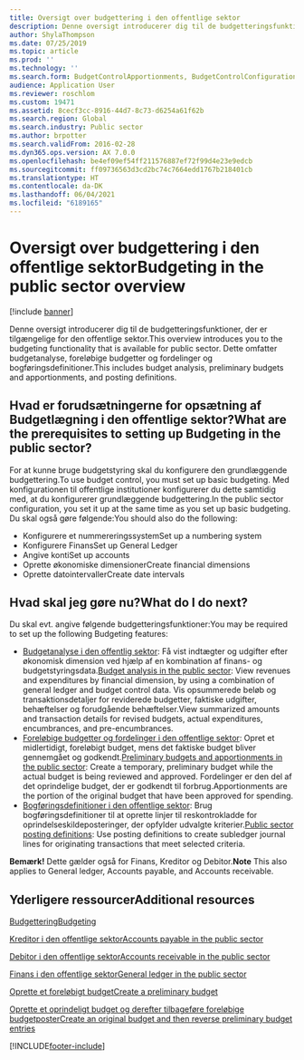 ```yaml
---
title: Oversigt over budgettering i den offentlige sektor
description: Denne oversigt introducerer dig til de budgetteringsfunktioner, der er tilgængelige for den offentlige sektor. Dette omfatter budgetanalyse, foreløbige budgetter og fordelinger og bogføringsdefinitioner.
author: ShylaThompson
ms.date: 07/25/2019
ms.topic: article
ms.prod: ''
ms.technology: ''
ms.search.form: BudgetControlApportionments, BudgetControlConfiguration, BudgetControlStatistics, BudgetParameters
audience: Application User
ms.reviewer: roschlom
ms.custom: 19471
ms.assetid: 8cecf3cc-8916-44d7-8c73-d6254a61f62b
ms.search.region: Global
ms.search.industry: Public sector
ms.author: brpotter
ms.search.validFrom: 2016-02-28
ms.dyn365.ops.version: AX 7.0.0
ms.openlocfilehash: be4ef09ef54ff211576887ef72f99d4e23e9edcb
ms.sourcegitcommit: ff09736563d3cd2bc74c7664edd1767b218401cb
ms.translationtype: HT
ms.contentlocale: da-DK
ms.lasthandoff: 06/04/2021
ms.locfileid: "6189165"
---
```

# <a name="budgeting-in-the-public-sector-overview"></a><span data-ttu-id="e7d8d-104">Oversigt over budgettering i den offentlige sektor</span><span class="sxs-lookup"><span data-stu-id="e7d8d-104">Budgeting in the public sector overview</span></span>

[!include [banner](../includes/banner.md)]

<span data-ttu-id="e7d8d-105">Denne oversigt introducerer dig til de budgetteringsfunktioner, der er tilgængelige for den offentlige sektor.</span><span class="sxs-lookup"><span data-stu-id="e7d8d-105">This overview introduces you to the budgeting functionality that is available for public sector.</span></span> <span data-ttu-id="e7d8d-106">Dette omfatter budgetanalyse, foreløbige budgetter og fordelinger og bogføringsdefinitioner.</span><span class="sxs-lookup"><span data-stu-id="e7d8d-106">This includes budget analysis, preliminary budgets and apportionments, and posting definitions.</span></span>

## <a name="what-are-the-prerequisites-to-setting-up-budgeting-in-the-public-sector"></a><span data-ttu-id="e7d8d-107">Hvad er forudsætningerne for opsætning af Budgetlægning i den offentlige sektor?</span><span class="sxs-lookup"><span data-stu-id="e7d8d-107">What are the prerequisites to setting up Budgeting in the public sector?</span></span>

<span data-ttu-id="e7d8d-108">For at kunne bruge budgetstyring skal du konfigurere den grundlæggende budgettering.</span><span class="sxs-lookup"><span data-stu-id="e7d8d-108">To use budget control, you must set up basic budgeting.</span></span> <span data-ttu-id="e7d8d-109">Med konfigurationen til offentlige institutioner konfigurerer du dette samtidig med, at du konfigurerer grundlæggende budgettering.</span><span class="sxs-lookup"><span data-stu-id="e7d8d-109">In the public sector configuration, you set it up at the same time as you set up basic budgeting.</span></span> <span data-ttu-id="e7d8d-110">Du skal også gøre følgende:</span><span class="sxs-lookup"><span data-stu-id="e7d8d-110">You should also do the following:</span></span>

-   <span data-ttu-id="e7d8d-111">Konfigurere et nummereringssystem</span><span class="sxs-lookup"><span data-stu-id="e7d8d-111">Set up a numbering system</span></span>
-   <span data-ttu-id="e7d8d-112">Konfigurere Finans</span><span class="sxs-lookup"><span data-stu-id="e7d8d-112">Set up General Ledger</span></span>
-   <span data-ttu-id="e7d8d-113">Angive konti</span><span class="sxs-lookup"><span data-stu-id="e7d8d-113">Set up accounts</span></span>
-   <span data-ttu-id="e7d8d-114">Oprette økonomiske dimensioner</span><span class="sxs-lookup"><span data-stu-id="e7d8d-114">Create financial dimensions</span></span>
-   <span data-ttu-id="e7d8d-115">Oprette datointervaller</span><span class="sxs-lookup"><span data-stu-id="e7d8d-115">Create date intervals</span></span>

## <a name="what-do-i-do-next"></a><span data-ttu-id="e7d8d-116">Hvad skal jeg gøre nu?</span><span class="sxs-lookup"><span data-stu-id="e7d8d-116">What do I do next?</span></span>
<span data-ttu-id="e7d8d-117">Du skal evt. angive følgende budgetteringsfunktioner:</span><span class="sxs-lookup"><span data-stu-id="e7d8d-117">You may be required to set up the following Budgeting features:</span></span>

-   <span data-ttu-id="e7d8d-118">[Budgetanalyse i den offentlig sektor](budget-analysis-public-sector.md): Få vist indtægter og udgifter efter økonomisk dimension ved hjælp af en kombination af finans- og budgetstyringsdata.</span><span class="sxs-lookup"><span data-stu-id="e7d8d-118">[Budget analysis in the public sector](budget-analysis-public-sector.md): View revenues and expenditures by financial dimension, by using a combination of general ledger and budget control data.</span></span> <span data-ttu-id="e7d8d-119">Vis opsummerede beløb og transaktionsdetaljer for reviderede budgetter, faktiske udgifter, behæftelser og forudgående behæftelser.</span><span class="sxs-lookup"><span data-stu-id="e7d8d-119">View summarized amounts and transaction details for revised budgets, actual expenditures, encumbrances, and pre-encumbrances.</span></span>
-   <span data-ttu-id="e7d8d-120">[Foreløbige budgetter og fordelinger i den offentlige sektor](preliminary-budgets-apportionments-public-sector.md): Opret et midlertidigt, foreløbigt budget, mens det faktiske budget bliver gennemgået og godkendt.</span><span class="sxs-lookup"><span data-stu-id="e7d8d-120">[Preliminary budgets and apportionments in the public sector](preliminary-budgets-apportionments-public-sector.md): Create a temporary, preliminary budget while the actual budget is being reviewed and approved.</span></span> <span data-ttu-id="e7d8d-121">Fordelinger er den del af det oprindelige budget, der er godkendt til forbrug.</span><span class="sxs-lookup"><span data-stu-id="e7d8d-121">Apportionments are the portion of the original budget that have been approved for spending.</span></span>
-   <span data-ttu-id="e7d8d-122">[Bogføringsdefinitioner i den offentlige sektor](posting-definitions-public-sector.md): Brug bogføringsdefinitioner til at oprette linjer til reskontrokladde for oprindelseskildeposteringer, der opfylder udvalgte kriterier.</span><span class="sxs-lookup"><span data-stu-id="e7d8d-122">[Public sector posting definitions](posting-definitions-public-sector.md): Use posting definitions to create subledger journal lines for originating transactions that meet selected criteria.</span></span>

<span data-ttu-id="e7d8d-123">**Bemærk!** Dette gælder også for Finans, Kreditor og Debitor.</span><span class="sxs-lookup"><span data-stu-id="e7d8d-123">**Note** This also applies to General ledger, Accounts payable, and Accounts receivable.</span></span>

## <a name="additional-resources"></a><span data-ttu-id="e7d8d-124">Yderligere ressourcer</span><span class="sxs-lookup"><span data-stu-id="e7d8d-124">Additional resources</span></span>

[<span data-ttu-id="e7d8d-125">Budgettering</span><span class="sxs-lookup"><span data-stu-id="e7d8d-125">Budgeting</span></span>](../budgeting/budgeting-overview.md)

[<span data-ttu-id="e7d8d-126">Kreditor i den offentlige sektor</span><span class="sxs-lookup"><span data-stu-id="e7d8d-126">Accounts payable in the public sector</span></span>](accounts-payable-public-sector.md)

[<span data-ttu-id="e7d8d-127">Debitor i den offentlige sektor</span><span class="sxs-lookup"><span data-stu-id="e7d8d-127">Accounts receivable in the public sector</span></span>](accounts-receivable-public-sector.md)

[<span data-ttu-id="e7d8d-128">Finans i den offentlige sektor</span><span class="sxs-lookup"><span data-stu-id="e7d8d-128">General ledger in the public sector</span></span>](general-ledger-public-sector.md)

[<span data-ttu-id="e7d8d-129">Oprette et foreløbigt budget</span><span class="sxs-lookup"><span data-stu-id="e7d8d-129">Create a preliminary budget</span></span>](tasks/create-preliminary-budget-public-sector.md)

[<span data-ttu-id="e7d8d-130">Oprette et oprindeligt budget og derefter tilbageføre foreløbige budgetposter</span><span class="sxs-lookup"><span data-stu-id="e7d8d-130">Create an original budget and then reverse preliminary budget entries</span></span>](tasks/create-original-budget.md)





[!INCLUDE[footer-include](../../includes/footer-banner.md)]